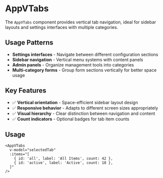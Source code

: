 # AppVTabs

The `AppVTabs` component provides vertical tab navigation, ideal for sidebar layouts and settings interfaces with multiple categories.

## Usage Patterns

- **Settings interfaces** - Navigate between different configuration sections
- **Sidebar navigation** - Vertical menu systems with content panels
- **Admin panels** - Organize management tools into categories
- **Multi-category forms** - Group form sections vertically for better space usage

## Key Features

- ✅ **Vertical orientation** - Space-efficient sidebar layout design
- ✅ **Responsive behavior** - Adapts to different screen sizes appropriately  
- ✅ **Visual hierarchy** - Clear distinction between navigation and content
- ✅ **Count indicators** - Optional badges for tab item counts

## Usage

```vue
<AppVTabs
  v-model="selectedTab"
  :items="[
    { id: 'all', label: 'All Items', count: 42 },
    { id: 'active', label: 'Active', count: 18 },
  ]"
/>
```
